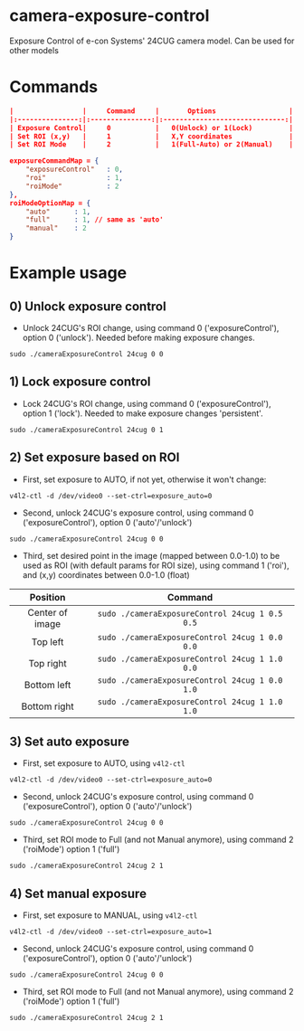 # camera-exposure-control

Exposure Control of e-con Systems' 24CUG camera model. Can be used for other models

# Commands

```json
|                 | 	Command     | 		Options                  |
|:---------------:|:---------------:|:------------------------------:|
| Exposure Control| 	0           | 	0(Unlock) or 1(Lock)         |
| Set ROI (x,y)   | 	1           | 	X,Y coordinates              |
| Set ROI Mode    | 	2           | 	1(Full-Auto) or 2(Manual)    |
```

```json
exposureCommandMap = {
    "exposureControl"   : 0,
    "roi"               : 1,
    "roiMode"           : 2
},
roiModeOptionMap = {
    "auto"      : 1,
    "full"      : 1, // same as 'auto'
    "manual"    : 2
}
```

# Example usage

## 0) Unlock exposure control
 
 - Unlock 24CUG's ROI change, using command 0 ('exposureControl'), option 0 ('unlock'). Needed before making exposure changes.

```sudo ./cameraExposureControl 24cug 0 0```

## 1) Lock exposure control
 
 - Lock 24CUG's ROI change, using command 0 ('exposureControl'), option 1 ('lock'). Needed to make exposure changes 'persistent'.

```sudo ./cameraExposureControl 24cug 0 1```

## 2) Set exposure based on ROI

- First, set exposure to AUTO, if not yet, otherwise it won't change:

```v4l2-ctl -d /dev/video0 --set-ctrl=exposure_auto=0```

- Second, unlock 24CUG's exposure control, using command 0 ('exposureControl'), option 0 ('auto'/'unlock')

```sudo ./cameraExposureControl 24cug 0 0```

- Third, set desired point in the image (mapped between 0.0-1.0) to be used as ROI (with default params for ROI size), using command 1 ('roi'), and (x,y) coordinates between 0.0-1.0 (float)

| Position          | Command                                           |
|:-----------------:|:-------------------------------------------------:|
|Center of image    |```sudo ./cameraExposureControl 24cug 1 0.5 0.5``` |
|Top left           |```sudo ./cameraExposureControl 24cug 1 0.0 0.0``` |
|Top right          |```sudo ./cameraExposureControl 24cug 1 1.0 0.0``` |
|Bottom left        |```sudo ./cameraExposureControl 24cug 1 0.0 1.0``` |
|Bottom right       |```sudo ./cameraExposureControl 24cug 1 1.0 1.0``` |

## 3) Set auto exposure

- First, set exposure to AUTO, using `v4l2-ctl`

```v4l2-ctl -d /dev/video0 --set-ctrl=exposure_auto=0```

- Second, unlock 24CUG's exposure control, using command 0 ('exposureControl'), option 0 ('auto'/'unlock')

```sudo ./cameraExposureControl 24cug 0 0```

- Third, set ROI mode to Full (and not Manual anymore), using command 2 ('roiMode') option 1 ('full')

```sudo ./cameraExposureControl 24cug 2 1 ```

## 4) Set manual exposure

- First, set exposure to MANUAL, using `v4l2-ctl`

```v4l2-ctl -d /dev/video0 --set-ctrl=exposure_auto=1```

- Second, unlock 24CUG's exposure control, using command 0 ('exposureControl'), option 0 ('auto'/'unlock')

```sudo ./cameraExposureControl 24cug 0 0```

- Third, set ROI mode to Full (and not Manual anymore), using command 2 ('roiMode') option 1 ('full')

```sudo ./cameraExposureControl 24cug 2 1 ```